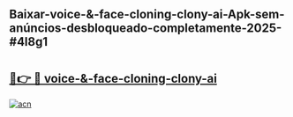 ## Baixar-voice-&-face-cloning-clony-ai-Apk-sem-anúncios-desbloqueado-completamente-2025-#4l8g1

# <h2><a href="https://ainizakaria.my?title=voice-&-face-cloning-clony-ai&ref=22M">🔗👉 🔴 voice-&-face-cloning-clony-ai</a></h2>

[![acn](https://github.com/user-attachments/assets/0f9c940e-d8b0-45ae-aac7-cd30a18b3e1c)](https://ainizakaria.my?title=voice-&-face-cloning-clony-ai&ref=22M)

